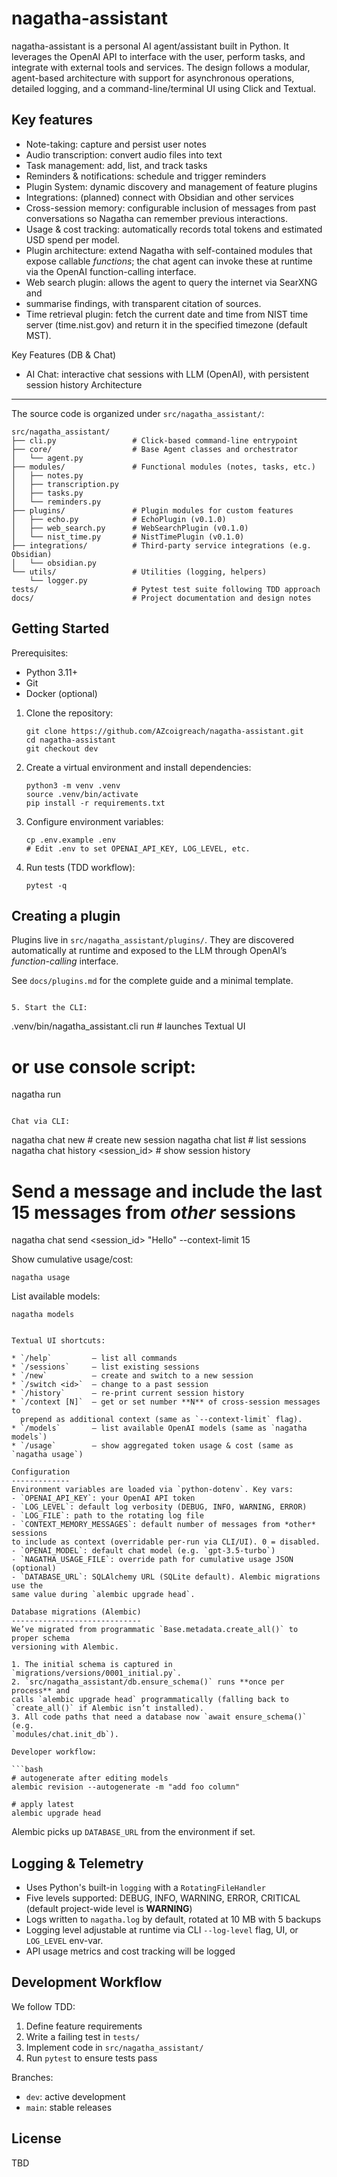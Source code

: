 # nagatha-assistant

nagatha-assistant is a personal AI agent/assistant built in Python. It leverages the OpenAI API to interface with the user, perform tasks, and integrate with external tools and services. The design follows a modular, agent-based architecture with support for asynchronous operations, detailed logging, and a command-line/terminal UI using Click and Textual.

Key features
------------
- Note-taking: capture and persist user notes
- Audio transcription: convert audio files into text
- Task management: add, list, and track tasks
- Reminders & notifications: schedule and trigger reminders
- Plugin System: dynamic discovery and management of feature plugins
- Integrations: (planned) connect with Obsidian and other services
- Cross-session memory: configurable inclusion of messages from past
  conversations so Nagatha can remember previous interactions.
- Usage & cost tracking: automatically records total tokens and estimated USD
  spend per model.
- Plugin architecture: extend Nagatha with self-contained modules that expose
  callable *functions*; the chat agent can invoke these at runtime via the
  OpenAI function-calling interface.
- Web search plugin: allows the agent to query the internet via SearXNG and
-  summarise findings, with transparent citation of sources.
- Time retrieval plugin: fetch the current date and time from NIST time server (time.nist.gov) and return it in the specified timezone (default MST).

Key Features (DB & Chat)
- AI Chat: interactive chat sessions with LLM (OpenAI), with persistent session history
Architecture
------------
The source code is organized under `src/nagatha_assistant/`:

```
src/nagatha_assistant/
├── cli.py                 # Click-based command-line entrypoint
├── core/                  # Base Agent classes and orchestrator
│   └── agent.py
├── modules/               # Functional modules (notes, tasks, etc.)
│   ├── notes.py
│   ├── transcription.py
│   ├── tasks.py
│   └── reminders.py
├── plugins/               # Plugin modules for custom features
│   ├── echo.py            # EchoPlugin (v0.1.0)
│   ├── web_search.py      # WebSearchPlugin (v0.1.0)
│   └── nist_time.py       # NistTimePlugin (v0.1.0)
├── integrations/          # Third-party service integrations (e.g. Obsidian)
│   └── obsidian.py
└── utils/                 # Utilities (logging, helpers)
    └── logger.py
tests/                     # Pytest test suite following TDD approach
docs/                      # Project documentation and design notes
```

Getting Started
---------------

Prerequisites:
- Python 3.11+
- Git
- Docker (optional)

1. Clone the repository:

   ```
   git clone https://github.com/AZcoigreach/nagatha-assistant.git
   cd nagatha-assistant
   git checkout dev
   ```

2. Create a virtual environment and install dependencies:

   ```
   python3 -m venv .venv
   source .venv/bin/activate
   pip install -r requirements.txt
   ```

3. Configure environment variables:

   ```
   cp .env.example .env
   # Edit .env to set OPENAI_API_KEY, LOG_LEVEL, etc.
   ```

4. Run tests (TDD workflow):

   ```
   pytest -q

Creating a plugin
-----------------
Plugins live in `src/nagatha_assistant/plugins/`.
They are discovered automatically at runtime and exposed to the LLM through
OpenAI’s *function-calling* interface.

See `docs/plugins.md` for the complete guide and a minimal template.
   ```

5. Start the CLI:

   ```
   .venv/bin/nagatha_assistant.cli run    # launches Textual UI
   # or use console script:
   nagatha run
   ```

Chat via CLI:

   ```
   nagatha chat new                     # create new session
   nagatha chat list                    # list sessions
   nagatha chat history <session_id>    # show session history
   # Send a message and include the last 15 messages from *other* sessions
   nagatha chat send <session_id> "Hello" --context-limit 15

Show cumulative usage/cost:

   ```
   nagatha usage
   ```

List available models:

   ```
   nagatha models
   ```
   ```

Textual UI shortcuts:

   * `/help`         – list all commands  
   * `/sessions`     – list existing sessions  
   * `/new`          – create and switch to a new session  
   * `/switch <id>`  – change to a past session  
   * `/history`      – re-print current session history  
   * `/context [N]`  – get or set number **N** of cross-session messages to
     prepend as additional context (same as `--context-limit` flag).
   * `/models`       – list available OpenAI models (same as `nagatha models`)  
   * `/usage`        – show aggregated token usage & cost (same as `nagatha usage`)

Configuration
-------------
Environment variables are loaded via `python-dotenv`. Key vars:
- `OPENAI_API_KEY`: your OpenAI API token
- `LOG_LEVEL`: default log verbosity (DEBUG, INFO, WARNING, ERROR)
- `LOG_FILE`: path to the rotating log file
- `CONTEXT_MEMORY_MESSAGES`: default number of messages from *other* sessions
  to include as context (overridable per-run via CLI/UI). 0 = disabled.
- `OPENAI_MODEL`: default chat model (e.g. `gpt-3.5-turbo`)
- `NAGATHA_USAGE_FILE`: override path for cumulative usage JSON (optional)
- `DATABASE_URL`: SQLAlchemy URL (SQLite default). Alembic migrations use the
  same value during `alembic upgrade head`.

Database migrations (Alembic)
-----------------------------
We’ve migrated from programmatic `Base.metadata.create_all()` to proper schema
versioning with Alembic.

1. The initial schema is captured in `migrations/versions/0001_initial.py`.
2. `src/nagatha_assistant/db.ensure_schema()` runs **once per process** and
   calls `alembic upgrade head` programmatically (falling back to
   `create_all()` if Alembic isn’t installed).
3. All code paths that need a database now `await ensure_schema()` (e.g.
   `modules/chat.init_db`).

Developer workflow:

```bash
# autogenerate after editing models
alembic revision --autogenerate -m "add foo column"

# apply latest
alembic upgrade head
```

Alembic picks up `DATABASE_URL` from the environment if set.


Logging & Telemetry
-------------------
- Uses Python's built-in `logging` with a `RotatingFileHandler`
- Five levels supported: DEBUG, INFO, WARNING, ERROR, CRITICAL (default
  project-wide level is **WARNING**)
- Logs written to `nagatha.log` by default, rotated at 10 MB with 5 backups
- Logging level adjustable at runtime via CLI `--log-level` flag, UI, or
  `LOG_LEVEL` env-var.
- API usage metrics and cost tracking will be logged

Development Workflow
--------------------
We follow TDD:
1. Define feature requirements
2. Write a failing test in `tests/`
3. Implement code in `src/nagatha_assistant/`
4. Run `pytest` to ensure tests pass

Branches:
- `dev`: active development
- `main`: stable releases

License
-------
TBD